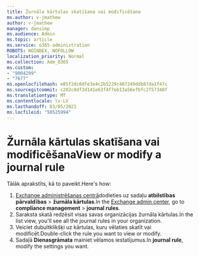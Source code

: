 ```yaml
---
title: Žurnāla kārtulas skatīšana vai modificēšana
ms.author: v-jmathew
author: v-jmathew
manager: dansimp
ms.audience: Admin
ms.topic: article
ms.service: o365-administration
ROBOTS: NOINDEX, NOFOLLOW
localization_priority: Normal
ms.collection: Adm_O365
ms.custom:
- "9004299"
- "7677"
ms.openlocfilehash: e85f2dc0dfe3e4c2b5229c407249ddb87da1f47c
ms.sourcegitcommit: c202c0df2d141e63f4f7eb13a56efbfc2f57348f
ms.translationtype: MT
ms.contentlocale: lv-LV
ms.lasthandoff: 03/05/2021
ms.locfileid: "50525994"
---
```

# <a name="view-or-modify-a-journal-rule"></a><span data-ttu-id="2167b-102">Žurnāla kārtulas skatīšana vai modificēšana</span><span class="sxs-lookup"><span data-stu-id="2167b-102">View or modify a journal rule</span></span>

<span data-ttu-id="2167b-103">Tālāk aprakstīts, kā to paveikt.</span><span class="sxs-lookup"><span data-stu-id="2167b-103">Here's how:</span></span>

1. <span data-ttu-id="2167b-104">[Exchange administrēšanas centrā](https://go.microsoft.com/fwlink/p/?linkid=2059104)dodieties uz sadaļu **atbilstības pārvaldības**  >  **žurnāla kārtulas**.</span><span class="sxs-lookup"><span data-stu-id="2167b-104">In the [Exchange admin center](https://go.microsoft.com/fwlink/p/?linkid=2059104), go to **compliance management** > **journal rules**.</span></span>
2. <span data-ttu-id="2167b-105">Saraksta skatā redzēsit visas savas organizācijas žurnāla kārtulas.</span><span class="sxs-lookup"><span data-stu-id="2167b-105">In the list view, you'll see all the journal rules in your organization.</span></span>
3. <span data-ttu-id="2167b-106">Veiciet dubultklikšķi uz kārtulas, kuru vēlaties skatīt vai modificēt.</span><span class="sxs-lookup"><span data-stu-id="2167b-106">Double-click the rule you want to view or modify.</span></span>
4. <span data-ttu-id="2167b-107">Sadaļā **Dienasgrāmata** mainiet vēlamos iestatījumus.</span><span class="sxs-lookup"><span data-stu-id="2167b-107">In **journal rule**, modify the settings you want.</span></span>
